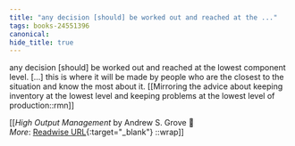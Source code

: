 ```yaml
---
title: "any decision [should] be worked out and reached at the ..."
tags: books-24551396
canonical: 
hide_title: true
---
```


any decision [should] be worked out and reached at the lowest component level. [...] this is where it will be made by people who are the closest to the situation and know the most about it.
[[Mirroring the advice about keeping inventory at the lowest level and keeping problems at the lowest level of production::rmn]]


[[<cite>_High Output Management_</cite> by Andrew S. Grove 📕<br>
_More_: [Readwise URL](https://readwise.io/open/478844290){:target="_blank"}
::wrap]]